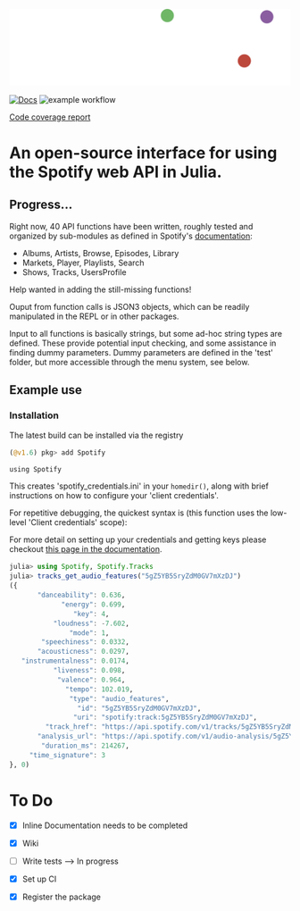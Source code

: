 ![](/docs/src/assets/logo.png)



 [![Docs](https://github.com/kwehmeyer/Spotify.jl/actions/workflows/builddoc.yml/badge.svg)](https://github.com/kwehmeyer/Spotify.jl/actions/workflows/builddoc.yml) 
![example workflow](https://github.com/kwehmeyer/Spotify.jl/actions/workflows/CI.yaml/badge.svg) 

[Code coverage report](https://htmlpreview.github.io/?https://github.com/vnegi10/Spotify.jl/blob/gh-pages/coverage/index.html)

# An open-source interface for using the Spotify web API in Julia. 



## Progress...
Right now, 40 API functions have been written, roughly tested and organized by sub-modules as defined in Spotify's [documentation](https://developer.spotify.com/documentation/general/):

* Albums, Artists, Browse, Episodes, Library
* Markets, Player, Playlists, Search
* Shows, Tracks, UsersProfile

Help wanted in adding the still-missing functions!

Ouput from function calls is JSON3 objects, which can be readily manipulated in the REPL or in other packages.

Input to all functions is basically strings, but some ad-hoc string types are defined. These provide potential input checking, and some assistance in finding dummy parameters. Dummy parameters are defined in the 'test' folder, but more accessible through the menu system, see below.

## Example use
### Installation
The latest build can be installed via the registry 
```julia
(@v1.6) pkg> add Spotify
```

    using Spotify

This creates 'spotify_credentials.ini' in your `homedir()`, along with brief instructions on how to configure your 'client credentials'.

For repetitive debugging, the quickest syntax is (this function uses the low-level 'Client credentials' scope):

For more detail on setting up your credentials and getting keys please checkout [this page in the documentation](https://kwehmeyer.github.io/Spotify.jl/dev/authentication.html#Obtaining-API-Keys).

```julia
julia> using Spotify, Spotify.Tracks
julia> tracks_get_audio_features("5gZ5YB5SryZdM0GV7mXzDJ")
({
       "danceability": 0.636,
             "energy": 0.699,
                "key": 4,
           "loudness": -7.602,
               "mode": 1,
        "speechiness": 0.0332,
       "acousticness": 0.0297,
   "instrumentalness": 0.0174,
           "liveness": 0.098,
            "valence": 0.964,
              "tempo": 102.019,
               "type": "audio_features",
                 "id": "5gZ5YB5SryZdM0GV7mXzDJ",
                "uri": "spotify:track:5gZ5YB5SryZdM0GV7mXzDJ",
         "track_href": "https://api.spotify.com/v1/tracks/5gZ5YB5SryZdM0GV7mXzDJ",
       "analysis_url": "https://api.spotify.com/v1/audio-analysis/5gZ5YB5SryZdM0GV7mXzDJ",
        "duration_ms": 214267,
     "time_signature": 3
}, 0)
```

# To Do
* [x] Inline Documentation needs to be completed
* [x] Wiki 
* [ ] Write tests --> In progress
* [x] Set up CI
* [x] Register the package  

